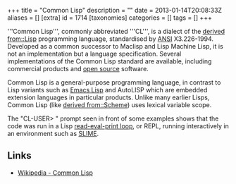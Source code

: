 +++
title = "Common Lisp"
description = ""
date = 2013-01-14T20:08:33Z
aliases = []
[extra]
id = 1714
[taxonomies]
categories = []
tags = []
+++

'''Common Lisp''', commonly abbreviated '''CL''', is a dialect of the [derived from::Lisp](https://rosettacode.org/wiki/derived_from::Lisp) programming language, standardised by [ANSI](https://rosettacode.org/wiki/ANSI) X3.226-1994.
Developed as a common successor to Maclisp and Lisp Machine Lisp, it is not an implementation but a language specification.
Several implementations of the Common Lisp standard are available, including commercial products and [open source](https://rosettacode.org/wiki/open_source) software.

Common Lisp is a general-purpose programming language, in contrast to Lisp variants such as [Emacs Lisp](https://rosettacode.org/wiki/Emacs_Lisp) and AutoLISP which are embedded extension languages in particular products.
Unlike many earlier Lisps, Common Lisp (like [derived from::Scheme](https://rosettacode.org/wiki/derived_from::Scheme)) uses lexical variable scope.

The "CL-USER> " prompt seen in front of some examples shows that the code was run in a Lisp [read-eval-print loop](https://rosettacode.org/wiki/read-eval-print_loop), or REPL, running interactively in an environment such as [SLIME](https://rosettacode.org/wiki/SLIME).


## Links

- [Wikipedia - Common Lisp](https://en.wikipedia.org/wiki/Common_lisp)
